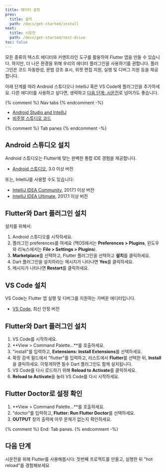 ```yaml
---
title: 에디터 설정
prev:
  title: 설치
  path: /docs/get-started/install
next:
  title: 시운전
  path: /docs/get-started/test-drive
toc: false
---
```


모든 종류의 텍스트 에디터와 커멘트라인 도구를 활용하여 Flutter 앱을 만들 수 있습니다.
하지만, 더 나은 환경을 위해 우리의 에디터 플러그인을 사용하기를 권합니다.
플러그인은 코드 자동완성, 문법 강조 표시, 위젯 편집 지원, 실행 및 디버그 지원 등을 제공합니다.

아래 단계를 따라 Android 스튜디오나 IntelliJ 혹은 VS Code에 플러그인을 추가하세요.
다른 에디터를 사용하고 싶다면, 생략하고 [다음 단계: 시운전](/docs/get-started/test-drive)로 넘어가도 좋습니다.

{% comment %} Nav tabs {% endcomment -%}
<ul class="nav nav-tabs" id="editor-setup" role="tablist">
  <li class="nav-item">
    <a class="nav-link active" id="androidstudio-tab" href="#androidstudio" role="tab" aria-controls="androidstudio" aria-selected="true">Android Studio and IntelliJ</a>
  </li>
  <li class="nav-item">
    <a class="nav-link" id="vscode-tab" href="#vscode" role="tab" aria-controls="vscode" aria-selected="false">비주얼 스튜디오 코드</a>
  </li>
</ul>

{% comment %} Tab panes {% endcomment -%}
<div class="tab-content">

<div class="tab-pane active" id="androidstudio" role="tabpanel" aria-labelledby="androidstudio-tab" markdown="1">

## Android 스튜디오 설치

Android 스튜디오는 Flutter에 맞는 완벽한 통합 IDE 경험을 제공합니다.

* [Android 스튜디오]({{site.android-dev}}/studio), 3.0 이상 버전

또는, IntelliJ를 사용할 수도 있습니다:

* [IntelliJ IDEA Community](https://www.jetbrains.com/idea/download/), 2017.1 이상 버전
* [IntelliJ IDEA Ultimate](https://www.jetbrains.com/idea/download/), 2017.1 이상 버전

## Flutter와 Dart 플러그인 설치

설치를 위해서:

 1. Android 스튜디오를 시작하세요.
 1. 플러그인 preferences를 여세요 
    (맥OS에서는 **Preferences > Plugins**,
    윈도우와 리눅스에서는 **File > Settings > Plugins**).
 1. **Marketplace**를 선택하고, Flutter 플러그인을 선택하고 **설치**를 클릭하세요.
 1. Dart 플러그인을 설치하라는 메시지가 나타나면 **Yes**를 클릭하세요.
 1. 메시지가 나타나면 **Restart**를 클릭하세요.

</div>
<div class="tab-pane" id="vscode" role="tabpanel" aria-labelledby="vscode-tab" markdown="1">

## VS Code 설치

VS Code는 Flutter 앱 실행 및 디버그를 지원하는 가벼운 에디터입니다.

* [VS Code](https://code.visualstudio.com/), 최신 안정 버전

## Flutter와 Dart 플러그인 설치

 1. VS Code를 시작하세요.
 1. **View > Command Palette...**를 호출하세요.
 1. "install"를 입력하고, **Extensions: Install Extensions**를 선택하세요.
 1. 확장 검색 필드에서 "flutter"를 입력하고, 리스트에서 **Flutter**를 선택한 뒤, **Install**을 클릭하세요.
    이렇게하면 필수 Dart 플러그인도 함께 설치됩니다.
 1. VS Code를 다시 로드하기 위해 **Reload to Activate**를 클릭하세요.
 1. **Reload to Activate**을 눌러 VS Code를 다시 시작하세요.

## Flutter Doctor로 설정 확인

 1. **View > Command Palette...**를 호출하세요.
 1. "doctor"를 입력하고, **Flutter: Run Flutter Doctor**를 선택하세요.
 1. **OUTPUT** 창의 출력에 아무 문제가 없는지 확인하세요.

</div>

</div>{% comment %} End: Tab panes. {% endcomment -%}

## 다음 단계

시운전을 위해 Flutter를 사용해봅시다:
첫번째 프로젝트를 만들고, 실행한 뒤 "hot reload"를 경험해보세요 
